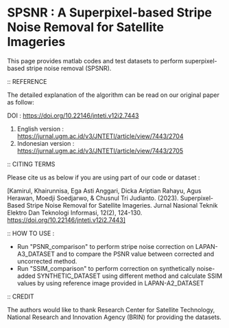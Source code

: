 # SPSNR : A Superpixel-based Stripe Noise Removal for Satellite Imageries

This page provides matlab codes and test datasets to perform superpixel-based stripe noise removal (SPSNR).

:: REFERENCE

The detailed explanation of the algorithm can be read on our original paper as follow:

DOI                   : https://doi.org/10.22146/jnteti.v12i2.7443
1. English version    : https://jurnal.ugm.ac.id/v3/JNTETI/article/view/7443/2704
2. Indonesian version : https://jurnal.ugm.ac.id/v3/JNTETI/article/view/7443/2705


:: CITING TERMS

Please cite us as below if you are using part of our code or dataset :

[Kamirul, Khairunnisa, Ega Asti Anggari, Dicka Ariptian Rahayu, Agus Herawan, Moedji Soedjarwo, & Chusnul Tri Judianto. (2023). Superpixel-Based Stripe Noise Removal for Satellite Imageries. Jurnal Nasional Teknik Elektro Dan Teknologi Informasi, 12(2), 124-130. https://doi.org/10.22146/jnteti.v12i2.7443]


:: HOW TO USE :
- Run "PSNR_comparison" to perform stripe noise correction on LAPAN-A3_DATASET and to compare the PSNR value between corrected and uncorrected method.
- Run "SSIM_comparison" to perform correction on synthetically noise-added SYNTHETIC_DATASET using different method and calculate SSIM values by using reference image provided in LAPAN-A2_DATASET

:: CREDIT

The authors would like to thank Research Center for Satellite Technology, National Research and Innovation Agency (BRIN) for providing the datasets.
